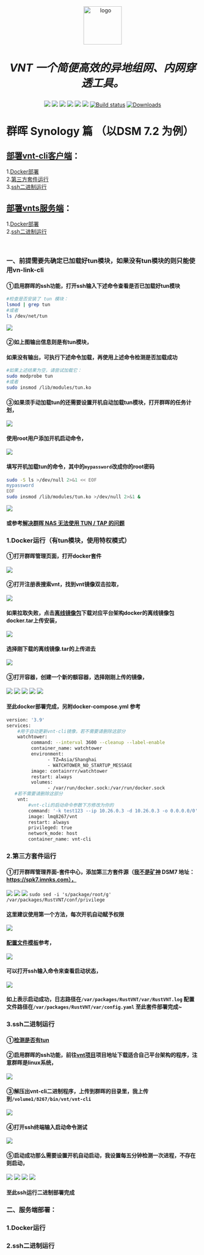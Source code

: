 <div align="center">
  <a href="https://rustvnt.com"><img height="100px" alt="logo" src="https://cdn.jsdelivr.net/gh/vnt-dev/VntApp@master/android/app/src/main/res/mipmap-xxxhdpi/ic_launcher.png"/></a>
  <h1><p><em>VNT 一个简便高效的异地组网、内网穿透工具。</em></p></h1>
	<a href="https://github.com/vnt-dev/vnt/releases"><img src="https://img.shields.io/github/downloads/vnt-dev/vnt/total"></a>
  <a href="https://github.com/vnt-dev/vnt/graphs/contributors"><img src="https://img.shields.io/github/contributors-anon/vnt-dev/vnt"></a>
  <a href="https://github.com/vnt-dev/vnt/releases/"><img src="https://img.shields.io/github/release/vnt-dev/vnt"></a>
  <a href="https://github.com/vnt-dev/vnt/issues"><img src="https://img.shields.io/github/issues-raw/vnt-dev/vnt"></a>
  <a href="https://github.com/vnt-dev/vnt/discussions"><img src="https://img.shields.io/github/discussions/vnt-dev/vnt"></a>
  <a href="GitHub repo size"><img src="https://img.shields.io/github/repo-size/vnt-dev/vnt?color=red&style=flat-square"></a>
  <a href="https://github.com/vnt-dev/vnt/actions?query=workflow%3ABuild"><img src="https://img.shields.io/github/actions/workflow/status/vnt-dev/vnt/rust.yml?branch=main" alt="Build status"></a>
  <a href="https://hub.docker.com/r/lubeilin/vnt"><img src="https://img.shields.io/docker/pulls/lubeilin/vnt?color=%2348BB78&logo=docker&label=pulls" alt="Downloads"></a>
</div>


# 群晖 Synology 篇 （以DSM 7.2 为例）

## [部署vnt-cli客户端](https://github.com/lmq8267/vnt/blob/main/docs/Synology.md#%E4%B8%80%E5%89%8D%E6%8F%90%E9%9C%80%E8%A6%81%E5%85%88%E7%A1%AE%E5%AE%9A%E5%B7%B2%E5%8A%A0%E8%BD%BD%E5%A5%BDtun%E6%A8%A1%E5%9D%97%E5%A6%82%E6%9E%9C%E6%B2%A1%E6%9C%89tun%E6%A8%A1%E5%9D%97%E7%9A%84%E5%88%99%E5%8F%AA%E8%83%BD%E4%BD%BF%E7%94%A8vn-link-cli)：
1.[Docker部署](https://github.com/lmq8267/vnt/blob/main/docs/Synology.md#1docker%E8%BF%90%E8%A1%8C%E6%9C%89tun%E6%A8%A1%E5%9D%97%E4%BD%BF%E7%94%A8%E7%89%B9%E6%9D%83%E6%A8%A1%E5%BC%8F)<br>
2.[第三方套件运行](https://github.com/lmq8267/vnt/blob/main/docs/Synology.md#2%E7%AC%AC%E4%B8%89%E6%96%B9%E5%A5%97%E4%BB%B6%E8%BF%90%E8%A1%8C)<br>
3.[ssh二进制运行](https://github.com/lmq8267/vnt/blob/main/docs/Synology.md#3ssh%E4%BA%8C%E8%BF%9B%E5%88%B6%E8%BF%90%E8%A1%8C)
## [部署vnts服务端](https://github.com/lmq8267/vnt/blob/main/docs/Synology.md#%E4%BA%8C%E6%9C%8D%E5%8A%A1%E7%AB%AF%E9%83%A8%E7%BD%B2)：
1.[Docker部署](https://github.com/lmq8267/vnt/blob/main/docs/Synology.md#1docker%E8%BF%90%E8%A1%8C)<br>
2.[ssh二进制运行](https://github.com/lmq8267/vnt/blob/main/docs/Synology.md#2ssh%E4%BA%8C%E8%BF%9B%E5%88%B6%E8%BF%90%E8%A1%8C)

<br>

### 一、前提需要先确定已加载好tun模块，如果没有tun模块的则只能使用vn-link-cli

#### ①启用群晖的ssh功能，打开ssh输入下述命令查看是否已加载好tun模块
```bash
#检查是否安装了 tun 模块：
lsmod | grep tun
#或者
ls /dev/net/tun
```
![](./img/群晖确定是否有tun.png)
#### ②如上图输出信息则是有tun模块，
#### 如果没有输出，可执行下述命令加载，再使用上述命令检测是否加载成功
```bash
#如果上述结果为空，请尝试加载它：
sudo modprobe tun
#或者
sudo insmod /lib/modules/tun.ko
```
#### ③如果须手动加载tun的还需要设置开机自动加载tun模块，打开群晖的任务计划，
![](./img/群晖触发任务.png)
#### 使用root用户添加开机启动命令，
![](./img/群晖开机触发任务.png)
#### 填写开机加载tun的命令，其中的`mypassword`改成你的root密码
```bash
sudo -S ls >/dev/null 2>&1 << EOF
mypassword
EOF
sudo insmod /lib/modules/tun.ko >/dev/null 2>&1 &

```
![](./img/群晖创建开机加载tun任务.png)
#### 或参考[解决群晖 NAS 无法使用 TUN / TAP 的问题 ](https://www.moewah.com/archives/2750.html)

### 1.Docker运行（有tun模块，使用特权模式）
#### ①打开群晖管理页面，打开docker套件
![](./img/群晖打开docker套件.png)
#### ②打开注册表搜索vnt，找到vnt镜像双击拉取，
![](./img/群晖注册表搜索.png)
#### 如果拉取失败，点击[离线镜像包](https://github.com/lmq8267/vnt-cli/releases)下载对应平台架构docker的离线镜像包docker.tar上传安装，
![](./img/群晖下载离线镜像.png)
#### 选择刚下载的离线镜像.tar的上传进去
![](./img/群晖导入离线镜像.png)
#### ③打开容器，创建一个新的额容器，选择刚刚上传的镜像，
![](./img/群晖创建容器.png)
![](./img/群晖特权模式.png)
![](./img/群晖host网络.png)
![](./img/群晖docker创建命令.png)
![](./img/群晖docker成功日志.png)
#### 至此docker部署完成，另附docker-compose.yml 参考
```bash
version: '3.9'
services:
    #用于自动更新vnt-cli镜像，若不需要请删除这部分
    watchtower: 
         command: --interval 3600 --cleanup --label-enable
         container_name: watchtower
         environment:
               - TZ=Asia/Shanghai
               - WATCHTOWER_NO_STARTUP_MESSAGE
         image: containrrr/watchtower
         restart: always
         volumes:
               - /var/run/docker.sock:/var/run/docker.sock
   #若不需要请删除这部分
    vnt:
        #vnt-cli的启动命令参数下方修改为你的
        command: '-k test123 --ip 10.26.0.3 -d 10.26.0.3 -o 0.0.0.0/0'
        image: lmq8267/vnt
        restart: always
        privileged: true
        network_mode: host
        container_name: vnt-cli

```

### 2.第三方套件运行
#### ①打开群晖管理界面-套件中心，添加第三方套件源（[我不是矿神](https://imnks.com/)  DSM7 地址：https://spk7.imnks.com），
![](./img/群晖添加第三方套件源.png)
![](./img/群晖搜索套件.png)
![](./img/群晖套件权限.png)
`sudo sed -i 's/package/root/g' /var/packages/RustVNT/conf/privilege`
#### 这里建议使用第一个方法，每次开机自动赋予权限
![](./img/群晖套件修改配置.png)
#### [配置文件模板](https://github.com/vnt-dev/vnt/blob/main/vnt-cli/README.md#-f-conf)参考，
![](./img/群晖套件停用再启动.png)
#### 可以打开ssh输入命令来查看启动状态，
![](./img/群晖套件查看启动状态.png)
#### 如上表示启动成功，日志路径在`/var/packages/RustVNT/var/RustVNT.log` 配置文件路径在`/var/packages/RustVNT/var/config.yaml` 至此套件部署完成~

### 3.ssh二进制运行
#### ①[检测是否有tun](https://github.com/lmq8267/vnt/blob/main/docs/Synology.md#%E4%B8%80%E5%89%8D%E6%8F%90%E9%9C%80%E8%A6%81%E5%85%88%E7%A1%AE%E5%AE%9A%E5%B7%B2%E5%8A%A0%E8%BD%BD%E5%A5%BDtun%E6%A8%A1%E5%9D%97%E5%A6%82%E6%9E%9C%E6%B2%A1%E6%9C%89tun%E6%A8%A1%E5%9D%97%E7%9A%84%E5%88%99%E5%8F%AA%E8%83%BD%E4%BD%BF%E7%94%A8vn-link-cli)
#### ②启用群晖的ssh功能，前往[vnt项目](https://github.com/vnt-dev/vnt/releases)项目地址下载适合自己平台架构的程序，注意群晖是linux系统，
![](./img/群晖ssh下载程序.png)
#### ③解压出vnt-cli二进制程序，上传到群晖的目录里，我上传到`/volume1/8267/bin/vnt/vnt-cli`
![](./img/群晖ssh上传二进制.png)
#### ④打开ssh终端输入启动命令测试
![](./img/群晖ssh命令行启动.png)
#### ⑤启动成功那么需要设置开机自动启动，我设置每五分钟检测一次进程，不存在则启动，
![](./img/群晖ssh定时任务新增.png)
![](./img/群晖ssh定时任务新增2.png)
![](./img/群晖ssh定时任务新增3.png)
![](./img/群晖ssh定时任务新增4.png)
#### 至此ssh运行二进制部署完成



### 二、服务端部署：

### 1.Docker运行

### 2.ssh二进制运行

